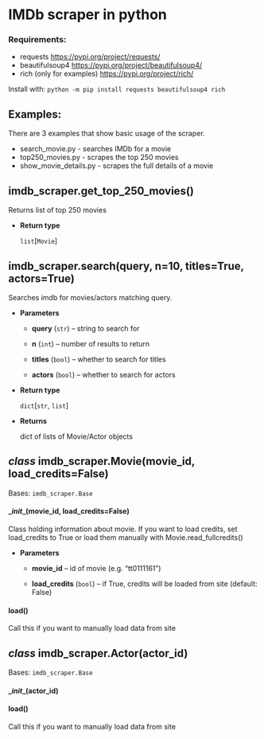 # IMDb scraper in python

### Requirements:

* requests https://pypi.org/project/requests/
* beautifulsoup4  https://pypi.org/project/beautifulsoup4/
* rich (only for examples) https://pypi.org/project/rich/

Install with:
`
python -m pip install requests beautifulsoup4 rich
`

## Examples:

There are 3 examples that show basic usage of the scraper.

* search_movie.py - searches IMDb for a movie
* top250_movies.py - scrapes the top 250 movies
* show_movie_details.py - scrapes the full details of a movie

## imdb_scraper.get_top_250_movies()

Returns list of top 250 movies

* **Return type**

  `list`[`Movie`]

## imdb_scraper.search(query, n=10, titles=True, actors=True)

Searches imdb for movies/actors matching query.

* **Parameters**

    * **query** (`str`) – string to search for

    * **n** (`int`) – number of results to return

    * **titles** (`bool`) – whether to search for titles

    * **actors** (`bool`) – whether to search for actors


* **Return type**

  `dict`[`str`, `list`]


* **Returns**

  dict of lists of Movie/Actor objects

## _class_ imdb_scraper.Movie(movie_id, load_credits=False)

Bases: `imdb_scraper.Base`

#### \__init__(movie_id, load_credits=False)

Class holding information about movie.
If you want to load credits, set load_credits to True or load them manually with Movie.read_fullcredits()

* **Parameters**

    * **movie_id** – id of movie  (e.g. “tt0111161”)

    * **load_credits** (`bool`) – if True, credits will be loaded from site (default: False)

#### load()

Call this if you want to manually load data from site

## _class_ imdb_scraper.Actor(actor_id)

Bases: `imdb_scraper.Base`

#### \__init__(actor_id)

#### load()

Call this if you want to manually load data from site
